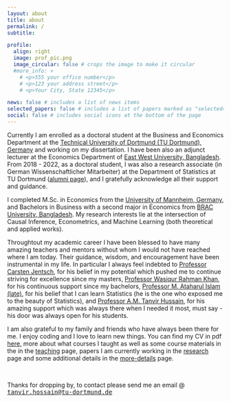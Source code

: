 ```yaml
---
layout: about
title: about
permalink: /
subtitle:

profile:
  align: right
  image: prof_pic.png
  image_circular: false # crops the image to make it circular
  #more_info: >
    # <p>555 your office number</p>
    # <p>123 your address street</p>
    # <p>Your City, State 12345</p>

news: false # includes a list of news items
selected_papers: false # includes a list of papers marked as "selected={true}"
social: false # includes social icons at the bottom of the page
---
```


Currently I am  enrolled as a doctoral student at the Business and Economics Department at the <a href="https://www.tu-dortmund.de/en/" target="_blank">Technical University of Dortmund (TU Dortmund), Germany</a> and working on my dissertation. I have been also an adjunct lecturer at the Economics Department of <a href="https://www.ewubd.edu/" target="_blank">East West University, Bangladesh</a>. From 2018 - 2022, as a doctoral student, I was also a research associate (in German Wissenschaftlicher Mitarbeiter) at the Department of Statistics at TU Dortmund (<a href="https://lwus.statistik.tu-dortmund.de/en/chair/alumni/" target="_blank">alumni page</a>), and I gratefully acknowledge all their support and guidance.

I completed M.Sc. in Economics from the <a href="https://www.uni-mannheim.de/en/" target="_blank">University of Mannheim, Germany</a>, and Bachelors in Business with a second major in Economics from <a href="https://www.bracu.ac.bd/" target="_blank">BRAC University, Bangladesh</a>. My research interests lie at the intersection of Causal Inference, Econometrics, and Machine Learning (both theoretical and applied works).

Throughtout my academic career I have been blessed to have many amazing teachers and mentors  without whom I would not have reached where I am today. Their guidance, wisdom, and encouragement have been instrumental in my life. In particular I always feel indebted to [Professor Carsten Jentsch](https://lwus.statistik.tu-dortmund.de/en/chair/team/jentsch/), for his belief in my potential which pushed me to continue striving for excellence since my masters, [Professor Wasiqur Rahman Khan](https://www.bracu.ac.bd/about/people/wasiqur-rahman-khan-phd), for his continuous support since my bachelors, [Professor M. Ataharul Islam (late)](https://isrt.ac.bd/people/mataharul/), for his belief that I can learn Statistics (he is the one who exposed me to the beauty of Statistics), and [Professor A.M. Tanvir Hussain](https://fbe.ewubd.edu/economics-department/faculty-view/hussain), for his amazing support which was always there when I needed it most, must say - his door was always open for his students.

I am also grateful to my family and friends who have always been there for me. I enjoy coding and I love to learn new things. You can find my CV in pdf [here](/assets/pdf/CV_STHossain.pdf), more about what courses I taught as well as some course materials in the in the  [teaching](/_pages/teaching.md) page, papers I am currently working in the [research](/_pages/research.md)  page and some additional details in the  [more-details](/_pages/more-details.md) page.

<br>

<i class="fas fa-envelope"></i> Thanks for dropping by, to contact please send me an email @ <tt>tanvir.hossain@tu-dortmund.de</tt>
